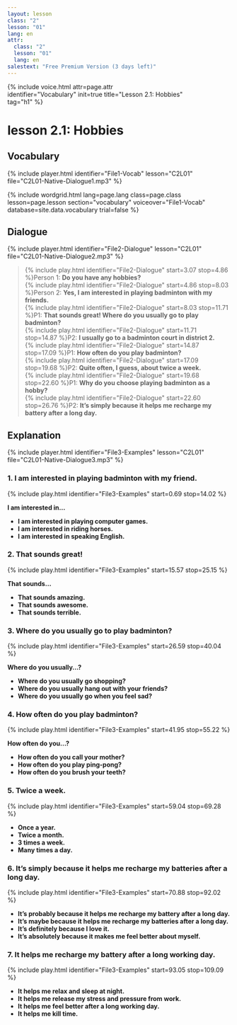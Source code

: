 ```yaml
---
layout: lesson
class: "2"
lesson: "01"
lang: en
attr:
  class: "2"
  lesson: "01"
  lang: en
salestext: "Free Premium Version (3 days left)"
---
```


{%  include voice.html attr=page.attr   
	identifier="Vocabulary"  init=true
	title="Lesson 2.1: Hobbies"        
    tag="h1" %}


# lesson 2.1: Hobbies 

## Vocabulary
{% include player.html identifier="File1-Vocab" lesson="C2L01" file="C2L01-Native-Dialogue1.mp3" %}

{% include wordgrid.html lang=page.lang
		class=page.class 
		lesson=page.lesson 
		section="vocabulary"
		voiceover="File1-Vocab"
		database=site.data.vocabulary 
		trial=false %}



## Dialogue
{% include player.html identifier="File2-Dialogue" lesson="C2L01" file="C2L01-Native-Dialogue2.mp3" %}
             
> {% include play.html identifier="File2-Dialogue" start=3.07 stop=4.86 %}Person 1: __Do you have any hobbies?__         
> {% include play.html identifier="File2-Dialogue" start=4.86 stop=8.03 %}Person 2: __Yes, I am interested in playing badminton with my friends.__        
> {% include play.html identifier="File2-Dialogue" start=8.03 stop=11.71 %}P1: __That sounds great! Where do you usually go to play badminton?__       
> {% include play.html identifier="File2-Dialogue" start=11.71  stop=14.87 %}P2: __I usually go to a badminton court in district 2.__       
> {% include play.html identifier="File2-Dialogue" start=14.87 stop=17.09 %}P1: __How often do you play badminton?__              
> {% include play.html identifier="File2-Dialogue" start=17.09 stop=19.68 %}P2: __Quite often, I guess, about twice a week.__          
> {% include play.html identifier="File2-Dialogue" start=19.68  stop=22.60 %}P1: __Why do you choose playing badminton as a hobby?__        
> {% include play.html identifier="File2-Dialogue" start=22.60 stop=26.76 %}P2: __It’s simply because it helps me recharge my battery after a long day.__         

## Explanation
{% include player.html identifier="File3-Examples" lesson="C2L01" file="C2L01-Native-Dialogue3.mp3" %}

### 1. I am interested in playing badminton with my friend.
{% include play.html identifier="File3-Examples" start=0.69 stop=14.02 %} 

__I am interested in…__     
- __I am interested in playing computer games.__     
- __I am interested in riding horses.__     
- __I am interested in speaking English.__     
 
### 2. That sounds great!    
{% include play.html identifier="File3-Examples" start=15.57 stop=25.15 %} 

__That sounds…__    
- __That sounds amazing.__    
- __That sounds awesome.__    
- __That sounds terrible.__
    
### 3. Where do you usually go to play badminton?     
{% include play.html identifier="File3-Examples" start=26.59 stop=40.04 %}

__Where do you usually…?__    
- __Where do you usually go shopping?__        
- __Where do you usually hang out with your friends?__    
- __Where do you usually go when you feel sad?__    

### 4. How often do you play badminton?     
{% include play.html identifier="File3-Examples" start=41.95 stop=55.22 %}

__How often do you…?__     
- __How often do you call your mother?__     
- __How often do you play ping-pong?__    
- __How often do you brush your teeth?__     

### 5. Twice a week.
{% include play.html identifier="File3-Examples" start=59.04 stop=69.28 %}

- __Once a year.__    
- __Twice a month.__    
- __3 times a week.__    
- __Many times a day.__    
  
### 6. It’s simply because it helps me recharge my batteries after a long day.     
{% include play.html identifier="File3-Examples" start=70.88 stop=92.02 %}

- __It’s probably because it helps me recharge my battery after a long day.__    
- __It’s maybe because it helps me recharge my batteries after a long day.__    
- __It’s definitely because I love it.__     
- __It’s absolutely because it makes me feel better about myself.__    

### 7. It helps me recharge my battery after a long working day.      
{% include play.html identifier="File3-Examples" start=93.05 stop=109.09 %}

- __It helps me relax and sleep at night.__     
- __It helps me release my stress and pressure from work.__    
- __It helps me feel better after a long working day.__    
- __It helps me kill time.__    
